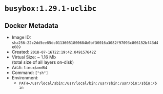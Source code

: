 # `busybox:1.29.1-uclibc`

## Docker Metadata

- Image ID: `sha256:22c2dd5ee85dc01136051800684b0bf30016a3082f97093c806152bf43d4e089`
- Created: `2018-07-16T22:19:42.049157642Z`
- Virtual Size: ~ 1.16 Mb  
  (total size of all layers on-disk)
- Arch: `linux`/`amd64`
- Command: `["sh"]`
- Environment:
  - `PATH=/usr/local/sbin:/usr/local/bin:/usr/sbin:/usr/bin:/sbin:/bin`
